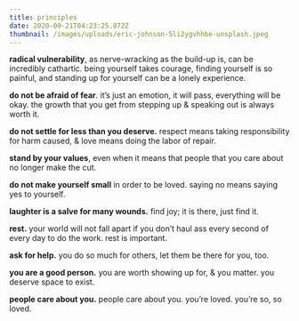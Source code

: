 ```yaml
---
title: principles
date: 2020-09-21T04:23:25.872Z
thumbnail: /images/uploads/eric-johnson-5li2ygvhhbe-unsplash.jpeg
---
```

**radical vulnerability**, as nerve-wracking as the build-up is, can be incredibly cathartic. being yourself takes courage, finding yourself is so painful, and standing up for yourself can be a lonely experience. 

**do not be afraid of fear**. it’s just an emotion, it will pass, everything will be okay. the growth that you get from stepping up & speaking out is always worth it.

**do not settle for less than you deserve.** respect means taking responsibility for harm caused, & love means doing the labor of repair.

**stand by your values**, even when it means that people that you care about no longer make the cut. 

**do not make yourself small** in order to be loved. saying no means saying yes to yourself.

**laughter is a salve for many wounds.** find joy; it is there, just find it.

**rest.** your world will not fall apart if you don’t haul ass every second of every day to do the work. rest is important.

**ask for help.** you do so much for others, let them be there for you, too.

**you are a good person.** you are worth showing up for, & you matter. you deserve space to exist.

**people care about you.** people care about you. you’re loved. you’re so, so loved.